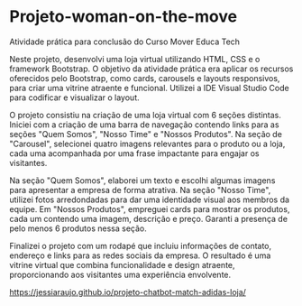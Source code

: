 # Projeto-woman-on-the-move
Atividade prática para conclusão do Curso Mover Educa Tech

Neste projeto, desenvolvi uma loja virtual utilizando HTML, CSS e o framework Bootstrap. O objetivo da atividade prática era aplicar os recursos oferecidos pelo Bootstrap, como cards, carousels e layouts responsivos, para criar uma vitrine atraente e funcional. Utilizei a IDE Visual Studio Code para codificar e visualizar o layout.

O projeto consistiu na criação de uma loja virtual com 6 seções distintas. Iniciei com a criação de uma barra de navegação contendo links para as seções "Quem Somos", "Nosso Time" e "Nossos Produtos". Na seção de "Carousel", selecionei quatro imagens relevantes para o produto ou a loja, cada uma acompanhada por uma frase impactante para engajar os visitantes.

Na seção "Quem Somos", elaborei um texto e escolhi algumas imagens para apresentar a empresa de forma atrativa. Na seção "Nosso Time", utilizei fotos arredondadas para dar uma identidade visual aos membros da equipe. Em "Nossos Produtos", empreguei cards para mostrar os produtos, cada um contendo uma imagem, descrição e preço. Garanti a presença de pelo menos 6 produtos nessa seção.

Finalizei o projeto com um rodapé que incluiu informações de contato, endereço e links para as redes sociais da empresa. O resultado é uma vitrine virtual que combina funcionalidade e design atraente, proporcionando aos visitantes uma experiência envolvente.

https://jessiaraujo.github.io/projeto-chatbot-match-adidas-loja/
